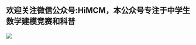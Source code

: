 ## 欢迎关注微信公众号:HiMCM，本公众号专注于中学生数学建模竞赛和科普

![](https://avatars.githubusercontent.com/u/16745793?s=400&u=db8dd5e17cb335a604d4d395a4d135bafe74c470&v=4)
